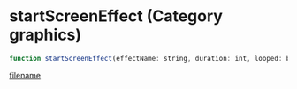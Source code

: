 # startScreenEffect (Category graphics)

```js
function startScreenEffect(effectName: string, duration: int, looped: boolean): void
```

[filename](startScreenEffect_m.md ':include')